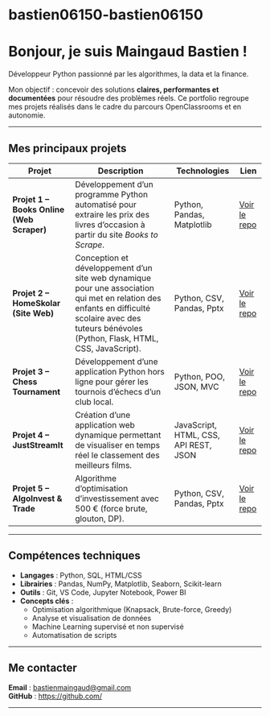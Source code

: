 # bastien06150-bastien06150

#  Bonjour, je suis Maingaud Bastien !

 Développeur Python passionné par les algorithmes, la data et la finance.

Mon objectif : concevoir des solutions **claires, performantes et documentées** pour résoudre des problèmes réels.
Ce portfolio regroupe mes projets réalisés dans le cadre du parcours OpenClassrooms et en autonomie.

---

##  Mes principaux projets

| Projet | Description | Technologies | Lien |
|---------|--------------|---------------|------|
| **Projet 1 – Books Online (Web Scraper)** | Développement d’un programme Python automatisé pour extraire les prix des livres d’occasion à partir du site *Books to Scrape*. | Python, Pandas, Matplotlib | [Voir le repo](https://github.com/bastien06150/books-To-Scrape) |
| **Projet 2 – HomeSkolar (Site Web)** | Conception et développement d’un site web dynamique pour une association qui met en relation des enfants en difficulté scolaire avec des tuteurs bénévoles (Python, Flask, HTML, CSS, JavaScript). | Python,    CSV, Pandas, Pptx | [Voir le repo](https://github.com/bastien06150/HomeSkolar-) |
| **Projet 3 – Chess Tournament** | Développement d’une application Python hors ligne pour gérer les tournois d’échecs d’un club local. | Python, POO, JSON, MVC | [Voir le repo](https://github.com/bastien06150/projet_echec) |
| **Projet 4 – JustStreamIt** | Création d’une application web dynamique permettant de visualiser en temps réel le classement des meilleurs films. | JavaScript, HTML, CSS, API REST, JSON | [Voir le repo](https://github.com/bastien06150/projet-justStreamIt) |
| **Projet 5 – AlgoInvest & Trade** | Algorithme d’optimisation d’investissement avec 500 € (force brute, glouton, DP). | Python, CSV, Pandas, Pptx | [Voir le repo](https://github.com/bastien06150/algorithme-en-python) |
---

##  Compétences techniques

- **Langages** : Python, SQL, HTML/CSS
- **Librairies** : Pandas, NumPy, Matplotlib, Seaborn, Scikit-learn
- **Outils** : Git, VS Code, Jupyter Notebook, Power BI
- **Concepts clés** : 
  - Optimisation algorithmique (Knapsack, Brute-force, Greedy)
  - Analyse et visualisation de données
  - Machine Learning supervisé et non supervisé
  - Automatisation de scripts


---

##  Me contacter

 **Email** : bastienmaingaud@gmail.com   
 **GitHub** : https://github.com/

---
